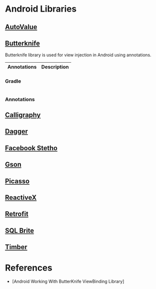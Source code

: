 # Android Libraries

## [AutoValue](https://github.com/google/auto/tree/master/value)
## [Butterknife](https://github.com/JakeWharton/butterknife)
Butterknife library is used for view injection in Android using annotations.

| Annotations | Description |
| --- | --- |

### Gradle
```
```

### Annotations



## [Calligraphy](https://github.com/chrisjenx/Calligraphy)
## [Dagger](https://github.com/google/dagger)
## [Facebook Stetho](https://github.com/facebook/stetho)
## [Gson](https://github.com/google/gson)
## [Picasso](https://github.com/square/picasso)
## [ReactiveX](https://github.com/ReactiveX/RxAndroid)
## [Retrofit](https://github.com/square/retrofit)
## [SQL Brite](https://github.com/square/sqlbrite)
## [Timber](https://github.com/JakeWharton/timber)

# References
* [Android Working With ButterKnife ViewBinding Library]
